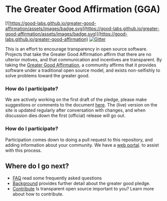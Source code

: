 # The Greater Good Affirmation (GGA)

[![https://good-labs.github.io/greater-good-affirmation/assets/images/badge.svg](https://good-labs.github.io/greater-good-affirmation/assets/images/badge.svg)](https://good-labs.github.io/greater-good-affirmation)
[![Gitter](https://badges.gitter.im/good-labs/community.svg)](https://gitter.im/good-labs/community?utm_source=badge&utm_medium=badge&utm_campaign=pr-badge)

This is an effort to encourage transparency in open source software.
Projects that take the Greater Good Affirmation affirm that there are no
ulterior motives, and that communication and incentives are transparent.
By taking the [Greater Good Affirmation](https://good-labs.github.io/greater-good-affirmation/), 
a community affirms that it provides software under a traditional
open source model, and exists non-selfishly to solve problems toward the
greater good.

### How do I participate?

We are actively working on the first draft of the pledge, please make suggestions
or comments to the document [here](https://docs.google.com/document/d/1KtU-g5NpAb8K-tNrG8P0KMwRO44iLETLRPbuBFiyUts/edit).
The (live) version on the site is updated regularly after conversation with changes,
and when discussion dies down the first (official) release will go out.

### How do I participate?

Participation comes down to doing a pull request to this repository,
and adding information about your community. We have a [web portal](https://good-labs.github.io/greater-good-affirmation/).
to assist with this process.

## Where do I go next?

 - [FAQ](https://good-labs.github.io/greater-good-affirmation/) read some frequently asked questions
 - [Background](https://good-labs.github.io/greater-good-affirmation/) provides further detail about the greater good pledge.
 - [Contribute](https://good-labs.github.io/contributing/) Is transparent open source important to you? Learn more about how to contribute.

